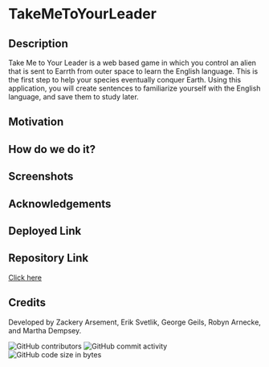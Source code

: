 # TakeMeToYourLeader

## Description
Take Me to Your Leader is a web based game in which you control an alien that is sent to Earrth from outer space to learn the English language. This is the first step to help your species eventually conquer Earth. Using this application, you will create sentences to familiarize yourself with the English language, and save them to study later.

## Motivation

## How do we do it?

## Screenshots

## Acknowledgements

## Deployed Link

## Repository Link
[Click here](https://github.com/ribbonanarchy/TakeMeToYourLeader)

## Credits
Developed by Zackery Arsement, Erik Svetlik, George Geils, Robyn Arnecke, and Martha Dempsey.

![GitHub contributors](https://img.shields.io/github/contributors/ribbonanarchy/TakeMeToYourLeader?style=for-the-badge) ![GitHub commit activity](https://img.shields.io/github/commit-activity/m/ribbonanarchy/TakeMeToYourLeader?style=for-the-badge) ![GitHub code size in bytes](https://img.shields.io/github/languages/code-size/ribbonanarchy/TakeMeToYourLeader?style=for-the-badge)